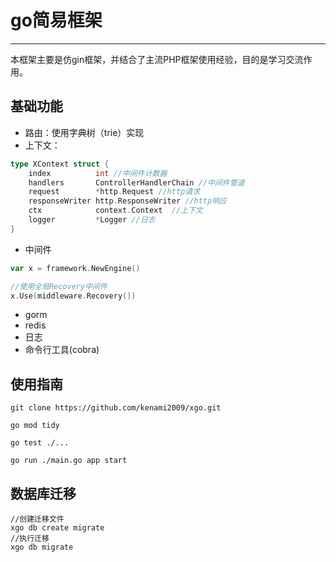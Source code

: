 # go简易框架

---

本框架主要是仿gin框架，并结合了主流PHP框架使用经验，目的是学习交流作用。

## 基础功能

* 路由：使用字典树（trie）实现
* 上下文：
```go
type XContext struct {
	index          int //中间件计数器
	handlers       ControllerHandlerChain //中间件管道
	request        *http.Request //http请求
	responseWriter http.ResponseWriter //http响应
	ctx            context.Context  //上下文
	logger         *Logger //日志
}
```
* 中间件

```go
var x = framework.NewEngine()

//使用全局Recovery中间件
x.Use(middleware.Recovery())
```
* gorm
* redis
* 日志
* 命令行工具(cobra)

## 使用指南

```
git clone https://github.com/kenami2009/xgo.git

go mod tidy

go test ./...

go run ./main.go app start
```

## 数据库迁移
```
//创建迁移文件
xgo db create migrate
//执行迁移
xgo db migrate
```

